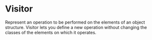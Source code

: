 # Visitor

Represent an operation to be performed on the elements of an object structure. Visitor lets you define a new operation without changing the classes of the elements on which it operates.
